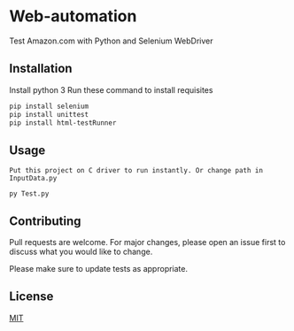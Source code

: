 # Web-automation

Test Amazon.com with Python and Selenium WebDriver

## Installation
Install python 3
Run these command to install requisites

```bash
pip install selenium
pip install unittest
pip install html-testRunner
```

## Usage

```
Put this project on C driver to run instantly. Or change path in InputData.py

py Test.py
```

## Contributing
Pull requests are welcome. For major changes, please open an issue first to discuss what you would like to change.

Please make sure to update tests as appropriate.

## License
[MIT](https://choosealicense.com/licenses/mit/)
